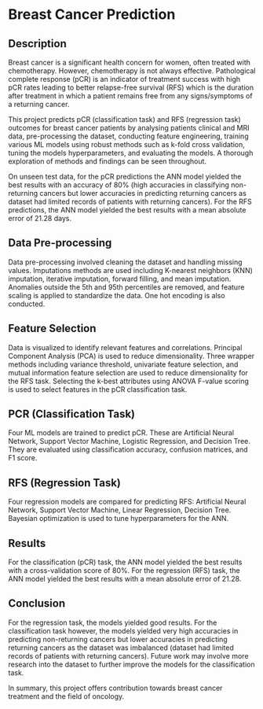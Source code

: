 # Breast Cancer Prediction

## Description

Breast cancer is a significant health concern for women, often treated with chemotherapy. However, chemotherapy is not always effective. Pathological complete response (pCR) is an indicator of treatment success with high pCR rates leading to better relapse-free survival (RFS) which is the duration after treatment in which a patient remains free from any signs/symptoms of a returning cancer.

This project predicts pCR (classification task) and RFS (regression task) outcomes for breast cancer patients by analysing patients clinical and MRI data, pre-processing the dataset, conducting feature engineering, training various ML models using robust methods such as k-fold cross validation, tuning the models hyperparameters, and evaluating the models. A thorough exploration of methods and findings can be seen throughout.

On unseen test data, for the pCR predictions the ANN model yielded the best results with an accuracy of 80% (high accuracies in classifying non-returning cancers but lower accuracies in predicting returning cancers as dataset had limited records of patients with returning cancers). For the RFS predictions, the ANN model yielded the best results with a mean absolute error of 21.28 days.

## Data Pre-processing
Data pre-processing involved cleaning the dataset and handling missing values. Imputations methods are used including K-nearest neighbors (KNN) imputation, iterative imputation, forward filling, and mean imputation. Anomalies outside the 5th and 95th percentiles are removed, and feature scaling is applied to standardize the data. One hot encoding is also conducted.

## Feature Selection
Data is visualized to identify relevant features and correlations. Principal Component Analysis (PCA) is used to reduce dimensionality. Three wrapper methods including variance threshold, univariate feature selection, and mutual information feature selection are used to reduce dimensionality for the RFS task. Selecting the k-best attributes using ANOVA F-value scoring is used to select features in the pCR classification task.

## PCR (Classification Task)
Four ML models are trained to predict pCR. These are Artificial Neural Network, Support Vector Machine, Logistic Regression, and Decision Tree. They are evaluated using classification accuracy, confusion matrices, and F1 score.

## RFS (Regression Task)
Four regression models are compared for predicting RFS: Artificial Neural Network, Support Vector Machine, Linear Regression, Decision Tree. Bayesian optimization is used to tune hyperparameters for the ANN.

## Results
For the classification (pCR) task, the ANN model yielded the best results with a cross-validation score of 80%. For the regression (RFS) task, the ANN model yielded the best results with a mean absolute error of 21.28.

## Conclusion
For the regression task, the models yielded good results. For the classification task however, the models yielded very high accuracies in predicting non-returning cancers but lower accuracies in predicting returning cancers as the dataset was imbalanced (dataset had limited records of patients with returning cancers). Future work may involve more research into the dataset to further improve the models for the classification task.

In summary, this project offers contribution towards breast cancer treatment and the field of oncology.
